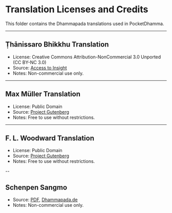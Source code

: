 # Translation Licenses and Credits

This folder contains the Dhammapada translations used in PocketDhamma.

---

## Ṭhānissaro Bhikkhu Translation

- License: Creative Commons Attribution-NonCommercial 3.0 Unported (CC BY-NC 3.0)
- Source: [Access to Insight](http://www.accesstoinsight.org/tipitaka/kn/dhp/dhp.intro.than.html)
- Notes: Non-commercial use only.

---

## Max Müller Translation

- License: Public Domain
- Source: [Project Gutenberg](https://www.gutenberg.org/ebooks/2017)
- Notes: Free to use without restrictions.

---

## F. L. Woodward Translation

- License: Public Domain
- Source: [Project Gutenberg](https://www.gutenberg.org/ebooks/35185)
- Notes: Free to use without restrictions.

-- 

## Schenpen Sangmo

- Source: [PDF](https://d4w4j5v3.delivery.rocketcdn.me/wp-content/uploads/2023/11/dhammapada.pdf), [Dhammapada.de](http://www.dhammapada.de/)
- Notes: Non-commercial use only.
